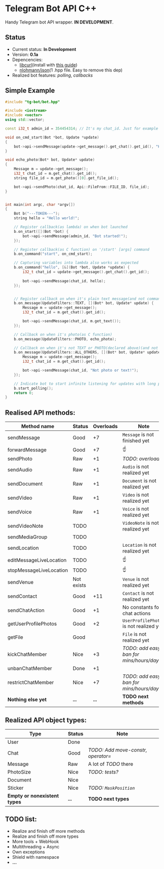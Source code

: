 # Telegram Bot API C++
Handy Telegram bot API wrapper. **IN DEVELOPMENT**.

## Status
- Current status: **In Development**
- Version: __0.1a__
- Depencencies: 
  - [libcurl](https://www.github.com/curl/curl)(install with [this guide](https://curl.haxx.se/docs/install.html))
  - [nlohmann/json](https://www.github.com/nlohmann/json)(1 .hpp file. Easy to remove this dep)
- Realized bot features: *polling*, *callbacks*

## Simple Example

```C++
#include "tg-bot/bot.hpp"

#include <iostream>
#include <vector>
using std::vector;

const i32_t admin_id = 354454314; // It's my chat_id. Just for example needs

void on_cmd_start(Bot *bot, Update *update)
{
    bot->api->sendMessage(update->get_message().get_chat().get_id(), "Hello!");
}

void echo_photo(Bot* bot, Update* update)
{
    Message m = update->get_message();
    i32_t chat_id = m.get_chat().get_id();
    string file_id = m.get_photo()[0].get_file_id();

    bot->api->sendPhoto(chat_id, Api::FileFrom::FILE_ID, file_id);
}


int main(int argc, char *argv[])
{
    Bot b("---TOKEN---");
    string hello = "Hello world!";

    // Register callback(as lambda) on when bot launched
    b.on_start([](Bot *bot) {
        bot->api->sendMessage(admin_id, "Bot started!");
    });

    // Register callback(as C function) on '/start' [args] command
    b.on_command("start", on_cmd_start);

    // Capturing variables into lambda also works as expected
    b.on_command("hello", [&](Bot *bot, Update *update) {
        i32_t chat_id = update->get_message().get_chat().get_id();
        
        bot->api->sendMessage(chat_id, hello);
    });


    // Register callback on when it's plain text message(and not command obviously)
    b.on_message(UpdateFilters::TEXT, [](Bot* bot, Update* update) {
        Message m = update->get_message();
        i32_t chat_id = m.get_chat().get_id();

        bot->api->sendMessage(chat_id, m.get_text());
    });

    // Callback on when it's photo(as C function)
    b.on_message(UpdateFilters::PHOTO, echo_photo);

    // Callback on when it's not TEXT or PHOTO(declared above)(and not command obviously)
    b.on_message(UpdateFilters::ALL_OTHERS, [](Bot* bot, Update* update) {
        Message m = update->get_message();
        i32_t chat_id = m.get_chat().get_id();

        bot->api->sendMessage(chat_id, "Not photo or text!");
    });

    // Indicate bot to start infinite listening for updates with long polling(Press Ctrl+C to exit)
    b.start_polling();
    return 0;
}

```

## Realised API methods:
|Method name|Status|Overloads|Note|
|---|---|---|---|
|sendMessage|Good|+7|`Message` is not finished yet|
|forwardMessage|Good|+7|☝️|
|sendPhoto|Raw|+1|*TODO: overloads?*|
|sendAudio|Raw|+1|`Audio` is not realized yet|
|sendDocument|Raw|+1|`Document` is not realized yet|
|sendVideo|Raw|+1|`Video` is not realized yet|
|sendVoice|Raw|+1|`Voice` is not realized yet|
|sendVideoNote|TODO||`VideoNote` is not realized yet|
|sendMediaGroup|TODO|||
|sendLocation|TODO||`Location` is not realized yet|
|editMessageLiveLocation|TODO||☝️|
|stopMessageLiveLocation|TODO||☝️|
|sendVenue|Not exists||`Venue` is not realized yet|
|sendContact|Good|+11|`Contact` is not realized yet
|sendChatAction|Good|+1|No constants for chat actions|
|getUserProfilePhotos|Good|+2|`UserProfilePhotos` is not realized yet|
|getFile|Good||`File` is not realized yet|
|kickChatMember|Nice|+3|*TODO: add easy ban for mins/hours/days*|
|unbanChatMember|Done|+1||
|restrictChatMember|Nice|+7|*TODO: add easy ban for mins/hours/days*|
|**Nothing else yet**|**...**|**...**|**TODO next methods**|

## Realized API object types:
|Type|Status|Note|
|---|---|---|
|User|Done||
|Chat|Good|*TODO: Add move-constr, operator=*|
|Message|Raw|A lot of *TODO* there|
|PhotoSize|Nice|*TODO: tests?*|
|Document|Nice||
|Sticker|Nice|*TODO: `MaskPosition`*|
|**Empty or nonexistent types**|**...**|**TODO next types**|

## TODO list:
- Realize and finish off more methods
- Realize and finish off more types
- More tools + WebHook
- Multithreading + Async
- Own exceptions
- Shield with namespace
- **...**